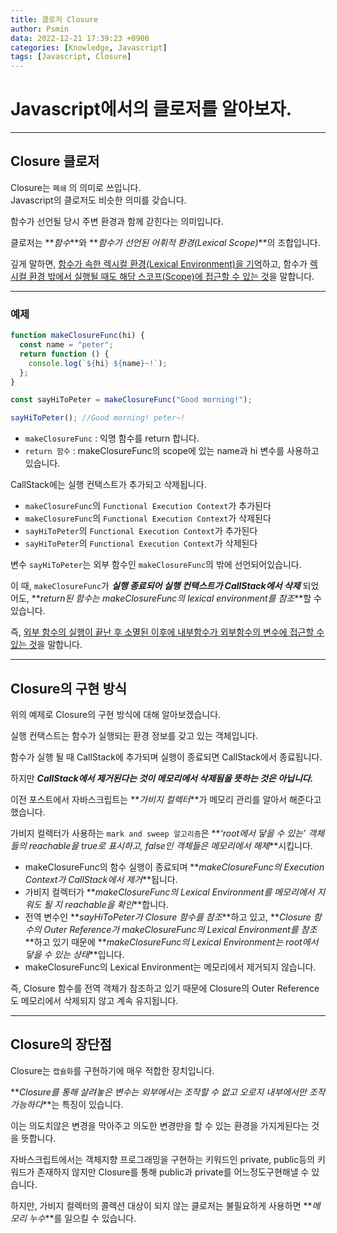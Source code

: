 ```yaml
---
title: 클로저 Closure
author: Psmin
data: 2022-12-21 17:39:23 +0900
categories: [Knowledge, Javascript]
tags: [Javascript, Closure]
---
```


# Javascript에서의 클로저를 알아보자.

---

## Closure 클로저

Closure는 `폐쇄` 의 의미로 쓰입니다.  
Javascript의 클로저도 비슷한 의미를 갖습니다.

함수가 선언될 당시 주변 환경과 함께 갇힌다는 의미입니다.

클로저는 **_함수_**와 **_함수가 선언된 어휘적 환경(Lexical Scope)_**의 조합입니다.

깊게 말하면, <u>함수가 속한 렉시컬 환경(Lexical Environment)을 기억</u>하고, 함수가 <u>렉시컬 환경 밖에서 실행될 때도 해당 스코프(Scope)에 접근할 수 있는 것</u>을 말합니다.

---

### 예제

```js
function makeClosureFunc(hi) {
  const name = "peter";
  return function () {
    console.log(`${hi} ${name}~!`);
  };
}

const sayHiToPeter = makeClosureFunc("Good morning!");

sayHiToPeter(); //Good morning! peter~!
```

- `makeClosureFunc` : 익명 함수를 return 합니다.
- `return 함수` : makeClosureFunc의 scope에 있는 name과 hi 변수를 사용하고 있습니다.

CallStack에는 실행 컨택스트가 추가되고 삭제됩니다.

- `makeClosureFunc`의 `Functional Execution Context`가 추가된다
- `makeClosureFunc`의 `Functional Execution Context`가 삭제된다
- `sayHiToPeter`의 `Functional Execution Context`가 추가된다
- `sayHiToPeter`의 `Functional Execution Context`가 삭제된다

변수 `sayHiToPeter`는 외부 함수인 `makeClosureFunc`의 밖에 선언되어있습니다.

이 때, `makeClosureFunc`가 **_실행 종료되어 실행 컨택스트가 CallStack에서 삭제_** 되었어도, **_return된 함수는 makeClosureFunc의 lexical environment를 참조_**할 수 있습니다.

즉, <u>외부 함수의 실행이 끝난 후 소멸된 이후에 내부함수가 외부함수의 변수에 접근할 수 있는 것</u>을 말합니다.

---

## Closure의 구현 방식

위의 예제로 Closure의 구현 방식에 대해 알아보겠습니다.

실행 컨택스트는 함수가 실행되는 환경 정보를 갖고 있는 객체입니다.

함수가 실행 될 때 CallStack에 추가되며 실행이 종료되면 CallStack에서 종료됩니다.

하지만 **_CallStack에서 제거된다는 것이 메모리에서 삭제됨을 뜻하는 것은 아닙니다._**

이전 포스트에서 자바스크립트는 **_가비지 컬렉터_**가 메모리 관리를 알아서 해준다고했습니다.

가비지 컬렉터가 사용하는 `mark and sweep 알고리즘`은 **_‘root에서 닿을 수 있는’ 객체들의 reachable을 true로 표시하고, false인 객체들은 메모리에서 해제_**시킵니다.

- makeClosureFunc의 함수 실행이 종료되며 **_makeClosureFunc의 Execution Context가 CallStack에서 제거_**됩니다.
- 가비지 컬렉터가 **_makeClosureFunc의 Lexical Environment를 메모리에서 지워도 될 지 reachable을 확인_**합니다.
- 전역 변수인 **_sayHiToPeter가 Closure 함수를 참조_**하고 있고, **_Closure 함수의 Outer Reference가 makeClosureFunc의 Lexical Environment를 참조_**하고 있기 때문에 **_makeClosureFunc의 Lexical Environment는 root에서 닿을 수 있는 상태_**입니다.
- makeClosureFunc의 Lexical Environment는 메모리에서 제거되지 않습니다.

즉, Closure 함수를 전역 객체가 참조하고 있기 때문에 Closure의 Outer Reference도 메모리에서 삭제되지 않고 계속 유지됩니다.

---

## Closure의 장단점

Closure는 `캡슐화`를 구현하기에 매우 적합한 장치입니다.

**_Closure를 통해 살려놓은 변수는 외부에서는 조작할 수 없고
오로지 내부에서만 조작 가능하다_**는 특징이 있습니다.

이는 의도치않은 변경을 막아주고 의도한 변경만을 할 수 있는 환경을 가지게된다는 것을 뜻합니다.

자바스크립트에서는 객체지향 프로그래밍을 구현하는 키워드인
private, public등의 키워드가 존재하지 않지만 Closure를 통해 public과 private를 어느정도구현해낼 수 있습니다.

하지만, 가비지 컬렉터의 콜렉션 대상이 되지 않는 클로저는 불필요하게 사용하면 **_메모리 누수_**를 일으킬 수 있습니다.
